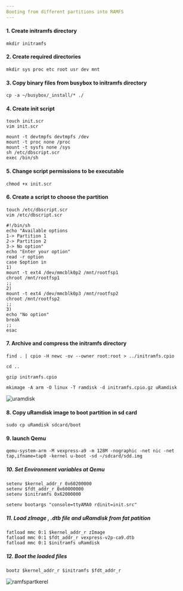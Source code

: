 ```yaml
---
Booting from different partitions into RAMFS
---
```

#### 1. Create initramfs directory 
```
mkdir initramfs
```
#### 2. Create required directories
```
mkdir sys proc etc root usr dev mnt
```
#### 3. Copy binary files from busybox to initramfs directory
```
cp -a ~/busybox/_install/* ./
```
#### 4. Create init script 
```
touch init.scr
vim init.scr
```
```
mount -t devtmpfs devtmpfs /dev
mount -t proc none /proc
mount -t sysfs none /sys
sh /etc/dbscript.scr
exec /bin/sh
```
#### 5. Change script permissions to be executable
```
chmod +x init.scr
```
#### 6. Create a script to choose the partition
```
touch /etc/dbscript.scr
vim /etc/dbscript.scr
```
```
#!/bin/sh
echo "Available options
1-> Partition 1
2-> Partition 2
3-> No option"
echo "Enter your option"
read -r option
case $option in
1)
mount -t ext4 /dev/mmcblk0p2 /mnt/rootfsp1
chroot /mnt/rootfsp1
;;
2)
mount -t ext4 /dev/mmcblk0p3 /mnt/rootfsp2
chroot /mnt/rootfsp2
;;
3)
echo "No option"
break
;;
esac
```
#### 7. Archive and compress the initramfs directory
```
find . | cpio -H newc -ov --owner root:root > ../initramfs.cpio

cd ..

gzip initramfs.cpio

mkimage -A arm -O linux -T ramdisk -d initramfs.cpio.gz uRamdisk
```
![uramdisk](https://github.com/user-attachments/assets/8caadfd9-981b-4e7a-baa4-3a8b3295f3e0)

#### 8. Copy uRamdisk image to boot partition in sd card
```
sudo cp uRamdisk sdcard/boot
```
#### 9. launch Qemu
```
qemu-system-arm -M vexpress-a9 -m 128M -nographic -net nic -net tap,ifname=tap0 -kernel u-boot -sd ~/sdcard/sdd.img
```
##### 10. Set Environment variables at Qemu
```
setenv $kernel_addr_r 0x60200000
setenv $fdt_addr_r 0x60000000
setenv $initramfs 0x62000000

setenv bootargs "console=ttyAMA0 rdinit=init.src"
```
##### 11. Load zImage , .dtb file and uRamdisk from fat patition
```
fatload mmc 0:1 $kernel_addr_r zImage
fatload mmc 0:1 $fdt_addr_r vexpress-v2p-ca9.dtb
fatload mmc 0:1 $initramfs uRamdisk
```
##### 12. Boot the loaded files 
```
bootz $kernel_addr_r $initramfs $fdt_addr_r
```
![ramfspartkerel](https://github.com/user-attachments/assets/67a48b2a-b8f0-4c34-9020-1c88d9bb6c62)



